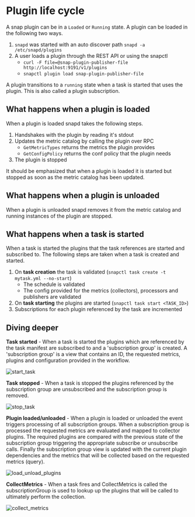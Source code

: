 <!--
http://www.apache.org/licenses/LICENSE-2.0.txt


Copyright 2015 Intel Corporation

Licensed under the Apache License, Version 2.0 (the "License");
you may not use this file except in compliance with the License.
You may obtain a copy of the License at

    http://www.apache.org/licenses/LICENSE-2.0

Unless required by applicable law or agreed to in writing, software
distributed under the License is distributed on an "AS IS" BASIS,
WITHOUT WARRANTIES OR CONDITIONS OF ANY KIND, either express or implied.
See the License for the specific language governing permissions and
limitations under the License.
-->
# Plugin life cycle

A snap plugin can be in a `Loaded` or `Running` state.  A plugin can be loaded
in the following two ways.

1. `snapd` was started with an auto discover path `snapd -a /etc/snapd/plugins`
2. A user loads a plugin through the REST API or using the snapctl 
    * `curl -F file=@snap-plugin-publisher-file http://localhost:9191/v1/plugins`
    * `snapctl plugin load snap-plugin-publisher-file` 

A plugin transitions to a `running` state when a task is started that uses the 
plugin.  This is also called a plugin subscription.  

## What happens when a plugin is loaded

When a plugin is loaded snapd takes the following steps.

1. Handshakes with the plugin by reading it's stdout
2. Updates the metric catalog by calling the plugin over RPC
    * `GetMetricTypes` returns the metrics the plugin provides
    * `GetConfigPolicy` returns the conf policy that the plugin needs
3. The plugin is stopped

It should be emphasized that when a plugin is loaded it is started but stopped 
as soon as the metric catalog has been updated.  

## What happens when a plugin is unloaded

When a plugin is unloaded snapd removes it from the metric catalog and running
instances of the plugin are stopped.   

## What happens when a task is started

When a task is started the plugins that the task references are started and 
subscribed to.   The following steps are taken when a task is created and 
started.

1. On **task creation** the task is validated (`snapctl task create -t mytask.yml
--no-start`) 
    * The schedule is validated
    * The config provided for the metrics (collectors), processors and 
    publishers are validated
2. On **task starting** the plugins are started (`snapctl task start <TASK_ID>`)
3. Subscriptions for each plugin referenced by the task are incremented 

## Diving deeper

**Task started** - When a task is started the plugins which are referenced by 
the task manifest are subscribed to and a 'subscription group' is created.  A 
'subscription group' is a view that contains an ID, the requested metrics, 
plugins and configuration provided in the workflow.    

![start_task](https://www.dropbox.com/s/p3gj83zti6q7rgc/scheduler_scheduler_startTask_new.png?raw=1)
    
**Task stopped** - When a task is stopped the plugins referenced by the
subscription group are unsubscribed and the subscription group is removed.  

![stop_task](https://www.dropbox.com/s/yzl1b0c15z7tnen/scheduler_scheduler_stopTask.png?raw=1)

**Plugin loaded/unloaded** - When a plugin is loaded or unloaded the event triggers
processing of all subscription groups.  When a subscription group is processed the
requested metrics are evaluated and mapped to collector plugins.  The required
plugins are compared with the previous state of the subscription group 
triggering the appropriate subscribe or unsubscribe calls. Finally the 
subscription group view is updated with the current plugin dependencies and
the metrics that will be collected based on the requested metrics (query).

![load_unload_plugins](https://www.dropbox.com/s/9xwqg94qo8z8mmq/control_pluginControl_handlePluginEvent.png?raw=1)  

**CollectMetrics** - When a task fires and CollectMetrics is called the 
subscriptionGroup is used to lookup up the plugins that will be called to 
ultimately perform the collection.

![collect_metrics](https://www.dropbox.com/s/s7eo4570vymsfcd/control_pluginControl_CollectMetrics.png?raw=1)
